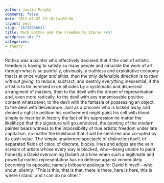 ```yaml
---
author: Justin Murphy
comments: false
date: 2012-07-07 23:16:14+00:00
layout: post
slug: '26725036642'
title: Mark Rothko and the Freedom to Starve (#3)
wordpress_id: 73
categories:
- theory
---
```


Rothko was a painter who effectively declared that if the cost of artistic freedom is having to satisfy so many people and circulate the work of art through what is so painfully, obviously, a truthless and exploitative economy that is at once vulgar _and_ elitist, then the only defensible direction is to _take without giving_, to reduce, subtract, and destroy everything inessential; if the artist is to be hemmed in on all sides by a systematic and dispersed arrangment of masters, then to the devil with the dream of representation and, even more radically, to the devil with any transmissable positive content whatsoever, to the devil with the fantasia of possessing an object, to the devil with deliverance. Just as a prisoner who is locked away and denied a right to petition his confinement might paint his cell with blood simply to inscribe in history the fact of his oppression no matter the likelihood that this signature will go unnoticed, the painting of the modern painter bears witness to the impossibility of true artistic freedom under late capitalism, no matter the likelihood that it will be sterilized and co-opted by its cash value. The simple unadorned spectacle of distinction itself, of separated fields of color, of discrete, blocks, lines and edges are the vain scream of artists whose every way is blocked, who—being unable to paint honestly a David overcoming Goliath at a time when such a legitimate and powerful mythic representation has no defense against immediately becoming its opposite, namely billboard apologia for David himself—who shout, silently: “This is this, that is that, there is there, here is here, this is where I stand, and I can do no other.”